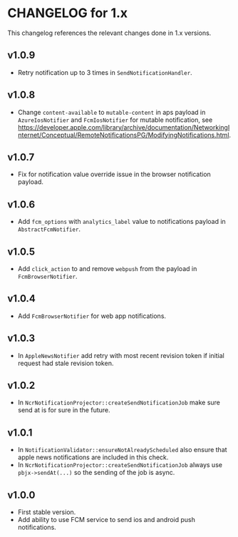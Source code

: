 # CHANGELOG for 1.x
This changelog references the relevant changes done in 1.x versions.


## v1.0.9
* Retry notification up to 3 times in `SendNotificationHandler`.


## v1.0.8
* Change `content-available` to `mutable-content` in aps payload in `AzureIosNotifier` and `FcmIosNotifier` for mutable notification, see https://developer.apple.com/library/archive/documentation/NetworkingInternet/Conceptual/RemoteNotificationsPG/ModifyingNotifications.html. 


## v1.0.7
* Fix for notification value override issue in the browser notification payload.  


## v1.0.6
* Add `fcm_options` with `analytics_label` value to notifications payload in `AbstractFcmNotifier`.


## v1.0.5
* Add `click_action` to and remove `webpush` from the payload in `FcmBrowserNotifier`.


## v1.0.4
* Add `FcmBrowserNotifier` for web app notifications.


## v1.0.3
* In `AppleNewsNotifier` add retry with most recent revision token if initial request had stale revision token.


## v1.0.2
* In `NcrNotificationProjector::createSendNotificationJob` make sure send at is for sure in the future.


## v1.0.1
* In `NotificationValidator::ensureNotAlreadyScheduled` also ensure that apple news notifications are included in this check.
* In `NcrNotificationProjector::createSendNotificationJob` always use `pbjx->sendAt(...)` so the sending of the job is async.


## v1.0.0
* First stable version.
* Add ability to use FCM service to send ios and android push notifications.
